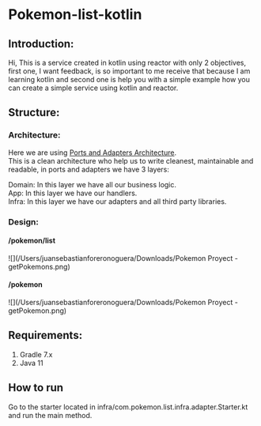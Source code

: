 # Pokemon-list-kotlin
## Introduction:
Hi, This is a service created in kotlin using reactor with only 2 objectives, first one, I want feedback,
is so important to me receive that because I am learning kotlin and second one is help you with a simple 
example how you can create a simple service using kotlin and reactor.

## Structure:
### Architecture: 
Here we are using [Ports and Adapters Architecture](https://medium.com/idealo-tech-blog/hexagonal-ports-adapters-architecture-e3617bcf00a0).  
This is a clean architecture who help us to write cleanest, maintainable and readable, in ports and adapters we have 3 layers:  

Domain: In this layer we have all our business logic.  
App: In this layer we have our handlers.  
Infra: In this layer we have our adapters and all third party libraries.

### Design: 
#### /pokemon/list
![](/Users/juansebastianforeronoguera/Downloads/Pokemon Proyect - getPokemons.png)

#### /pokemon
![](/Users/juansebastianforeronoguera/Downloads/Pokemon Proyect - getPokemon.png)

## Requirements:   
1. Gradle 7.x
2. Java 11

## How to run
Go to the starter located in infra/com.pokemon.list.infra.adapter.Starter.kt and run the main method.

